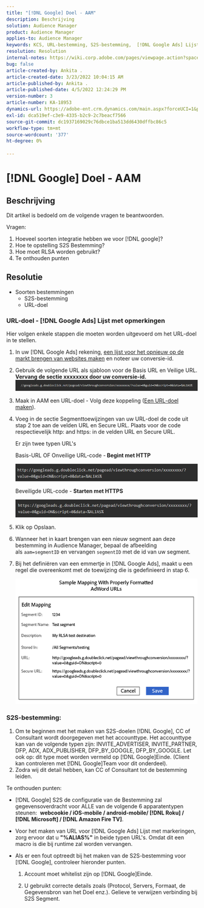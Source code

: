 ```yaml
---
title: "[!DNL Google] Doel - AAM"
description: Beschrijving
solution: Audience Manager
product: Audience Manager
applies-to: Audience Manager
keywords: KCS, URL-bestemming, S2S-bestemming,  [!DNL Google Ads] Lijst met opmerkingen
resolution: Resolution
internal-notes: https://wiki.corp.adobe.com/pages/viewpage.action?spaceKey=MCPI&title=Google+-+AAM+Destination
bug: false
article-created-by: Ankita .
article-created-date: 3/23/2022 10:04:15 AM
article-published-by: Ankita .
article-published-date: 4/5/2022 12:24:29 PM
version-number: 3
article-number: KA-18953
dynamics-url: https://adobe-ent.crm.dynamics.com/main.aspx?forceUCI=1&pagetype=entityrecord&etn=knowledgearticle&id=70af1f97-90aa-ec11-983f-000d3a349120
exl-id: dca519ef-c3e9-4335-b2c9-2c7beacf7566
source-git-commit: dc1937169029c76dbce1ba513dd6430dffbc86c5
workflow-type: tm+mt
source-wordcount: '377'
ht-degree: 0%

---
```


# [!DNL Google] Doel - AAM

## Beschrijving

Dit artikel is bedoeld om de volgende vragen te beantwoorden.

Vragen:

1. Hoeveel soorten integratie hebben we voor [!DNL google]?
1. Hoe te opstelling S2S Bestemming?
1. Hoe moet RLSA worden gebruikt?
1. Te onthouden punten

## Resolutie

- Soorten bestemmingen
   - S2S-bestemming
   - URL-doel

### URL-doel - [!DNL Google Ads] Lijst met opmerkingen

Hier volgen enkele stappen die moeten worden uitgevoerd om het URL-doel in te stellen.

1. In uw [!DNL Google Ads] rekening, [een lijst voor het opnieuw op de markt brengen van websites maken](https://support.google.com/adwords/answer/2454064?hl=en) en noteer uw conversie-id.

1. Gebruik de volgende URL als sjabloon voor de Basis URL en Veilige URL. <b>Vervang de sectie xxxxxxxx door uw conversie-id.</b>![](assets/d548e9c4-67aa-ec11-983f-000d3a349120.png)

1. Maak in AAM een URL-doel - Volg deze koppeling ([Een URL-doel maken](https://experienceleague.adobe.com/docs/audience-manager/user-guide/features/destinations/custom-destinations/create-url-destination.html?lang=en)).

1. Voeg in de sectie Segmenttoewijzingen van uw URL-doel de code uit stap 2 toe aan de velden URL en Secure URL. Plaats voor de code respectievelijk http: and https: in de velden URL en Secure URL.

   Er zijn twee typen URL&#39;s

   Basis-URL OF Onveilige URL-code -<b> Begint met HTTP</b>

   ![](assets/d73cf7d9-69aa-ec11-983f-000d3a349523.png)

   Beveiligde URL-code - <b>Starten met HTTPS</b>

   ![](assets/141662e3-69aa-ec11-983f-000d3a349523.png)

1. Klik op Opslaan.

1. Wanneer het in kaart brengen van een nieuw segment aan deze bestemming in Audience Manager, bepaal de afbeelding als `aam=segmentID` en vervangen `segmentID` met de id van uw segment.

1. Bij het definiëren van een emmertje in [!DNL Google Ads], maakt u een regel die overeenkomt met de toewijzing die is gedefinieerd in stap 6.

   ![](assets/64abac91-6aaa-ec11-983f-000d3a349523.png)

### S2S-bestemming:

1. Om te beginnen met het maken van S2S-doelen [!DNL Google], CC of Consultant wordt doorgegeven met het accounttype. Het accounttype kan van de volgende typen zijn: INVITE_ADVERTISER, INVITE_PARTNER, DFP, ADX, ADX_PUBLISHER, DFP_BY_GOOGLE, DFP_BY_GOOGLE. Let ook op: dit type moet worden vermeld op [!DNL Google]Einde. (Client kan controleren met [!DNL Google]Team voor dit onderdeel).
1. Zodra wij dit detail hebben, kan CC of Consultant tot de bestemming leiden.

Te onthouden punten:

- [!DNL Google] S2S de configuratie van de Bestemming zal gegevensoverdracht voor ALLE van de volgende 6 apparatentypen steunen:  <b>webcookie / iOS-mobile / android-mobile/ [!DNL Roku] / [!DNL Microsoft] / [!DNL Amazon Fire TV]</b>.

- Voor het maken van URL voor [!DNL Google Ads] Lijst met markeringen, zorg ervoor dat u <b>&quot;%ALIAS%&quot;</b> in beide typen URL&#39;s. Omdat dit een macro is die bij runtime zal worden vervangen.

- Als er een fout optreedt bij het maken van de S2S-bestemming voor [!DNL Google], controleer hieronder punten.

   1. Account moet whitelist zijn op [!DNL Google]Einde.

   1. U gebruikt correcte details zoals (Protocol, Servers, Formaat, de Gegevensbron van het Doel enz.). Gelieve te verwijzen verbinding bij S2S Segment.
